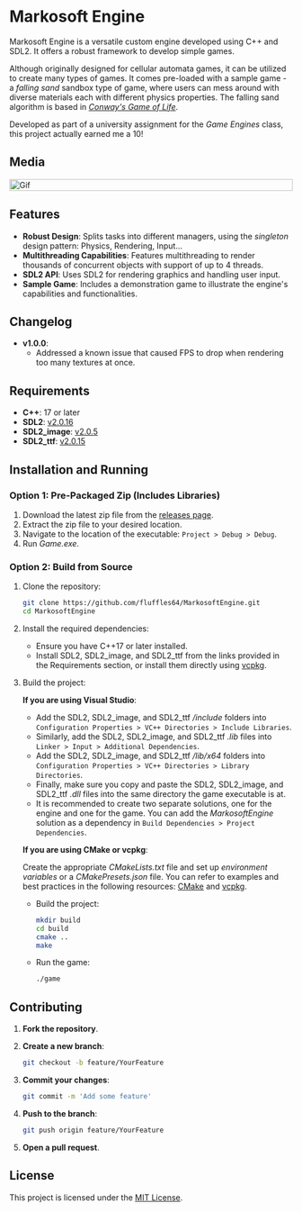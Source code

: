 # Markosoft Engine

Markosoft Engine is a versatile custom engine developed using C++ and SDL2. It offers a robust framework to develop simple games.

Although originally designed for cellular automata games, it can be utilized to create many types of games. It comes pre-loaded with a sample game - a *falling sand* sandbox type of game, where users can mess around with diverse materials each with different physics properties. The falling sand algorithm is based in *[Conway's Game of Life](https://conwaylife.com/)*.

Developed as part of a university assignment for the *Game Engines* class, this project actually earned me a 10!

## Media

<div style="display:flex; justify-content:center;">
    <img src="https://github.com/fluffles64/MarkosoftEngine/assets/61605339/ce765652-e5b6-42c4-ab14-02a4916c0371" alt="Gif" style="width: 100%;"/>
</div>

## Features

- **Robust Design**: Splits tasks into different managers, using the *singleton* design pattern: Physics, Rendering, Input...
- **Multithreading Capabilities**: Features multithreading to render thousands of concurrent objects with support of up to 4 threads.
- **SDL2 API**: Uses SDL2 for rendering graphics and handling user input.
- **Sample Game**: Includes a demonstration game to illustrate the engine's capabilities and functionalities.

## Changelog

- **v1.0.0**:
  - Addressed a known issue that caused FPS to drop when rendering too many textures at once.

## Requirements

- **C++**: 17 or later
- **SDL2**: [v2.0.16](https://github.com/libsdl-org/SDL/releases)
- **SDL2_image**: [v2.0.5](https://github.com/libsdl-org/SDL_image/releases)
- **SDL2_ttf**: [v2.0.15](https://github.com/libsdl-org/SDL_ttf/releases)

## Installation and Running

### Option 1: Pre-Packaged Zip (Includes Libraries)

1. Download the latest zip file from the [releases page](https://github.com/fluffles64/MarkosoftEngine/releases).
2. Extract the zip file to your desired location.
3. Navigate to the location of the executable: `Project > Debug > Debug`.
4. Run *Game.exe*.

### Option 2: Build from Source

1. Clone the repository:
    ```bash
    git clone https://github.com/fluffles64/MarkosoftEngine.git
    cd MarkosoftEngine
    ```

2. Install the required dependencies:
    - Ensure you have C++17 or later installed.
    - Install SDL2, SDL2_image, and SDL2_ttf from the links provided in the Requirements section, or install them directly using [vcpkg](https://vcpkg.link/ports/sdl2).

3. Build the project:

   **If you are using Visual Studio**:
   
   - Add the SDL2, SDL2_image, and SDL2_ttf */include* folders into `Configuration Properties > VC++ Directories > Include Libraries`.
   - Similarly, add the SDL2, SDL2_image, and SDL2_ttf *.lib* files into `Linker > Input > Additional Dependencies`.
   - Add the SDL2, SDL2_image, and SDL2_ttf */lib/x64* folders into `Configuration Properties > VC++ Directories > Library Directories`.
   - Finally, make sure you copy and paste the SDL2, SDL2_image, and SDL2_ttf *.dll* files into the same directory the game executable is at.
   - It is recommended to create two separate solutions, one for the engine and one for the game. You can add the *MarkosoftEngine* solution as a dependency in `Build Dependencies > Project Dependencies`.

    **If you are using CMake or vcpkg**:

   Create the appropriate *CMakeLists.txt* file and set up *environment variables* or a *CMakePresets.json* file. You can refer to examples and best practices in the following resources:
   [CMake](https://trenki2.github.io/blog/2017/06/02/using-sdl2-with-cmake/) and
   [vcpkg](https://github.com/njakob/vcpkg-sdl2-example).

    - Build the project:
        ```bash
        mkdir build
        cd build
        cmake ..
        make
        ```
        
    - Run the game:
        ```bash
        ./game
        ```

## Contributing

1. **Fork the repository**.

2. **Create a new branch**:

    ```bash
    git checkout -b feature/YourFeature
    ```

3. **Commit your changes**:

    ```bash
    git commit -m 'Add some feature'
    ```

4. **Push to the branch**:

    ```bash
    git push origin feature/YourFeature
    ```

5. **Open a pull request**.

## License

This project is licensed under the [MIT License](LICENSE.md).
